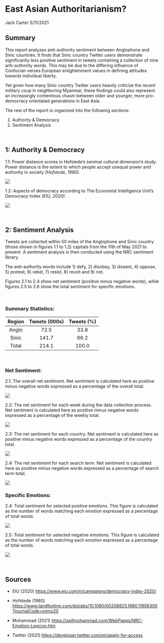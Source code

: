 East Asian Authoritarianism?
================
Jack Carter
5/11/2021

## **Summary**

This report analyzes anti-authority sentiment between Anglophone and
Sinic countries. It finds that Sinic country Twitter users demonstrate
significantly less positive sentiment in tweets containing a collection
of nine anti-authority words. This may be due to the differing influence
of Confucian verses European enlightenment values in defining attitudes
towards individual liberty.

Yet given how many Sinic country Twitter users heavily criticize the
recent military coup in neighboring Myanmar, these findings could also
represent an increasingly contentious chasm between older and younger,
more pro-democracy orientated generations in East Asia.

The rest of the report is organized into the following sections:

1)  Authority & Democracy
2)  Sentiment Analysis

 

## **1: Authority & Democracy**

1.1: Power distance scores in Hofstede’s seminal cultural dimension’s
study. Power distance is the extent to which people accept unequal power
and authority in society *(Hofstede, 1980)*.

![](East-Asian-Authoritarianism_files/figure-gfm/unnamed-chunk-1-1.png)<!-- -->

1.2: Aspects of democracy according to The Economist Intelligence Unit’s
Democracy Index *(EIU, 2020)*.

![](East-Asian-Authoritarianism_files/figure-gfm/unnamed-chunk-2-1.png)<!-- -->

 

## **2: Sentiment Analysis**

Tweets are collected within 50 miles of the Anglophone and Sinic country
(those shown in figures 1.1 to 1.2) capitals from the 11th of May 2021
to present. A sentiment analysis is then conducted using the NRC
sentiment library.

The anti-authority words include 1) defy, 2) disobey, 3) dissent, 4)
oppose, 5) protest, 6) rebel, 7) resist, 8) revolt and 9) riot.

Figures 2.1 to 2.4 show net sentiment (positive minus negative words),
while figures 2.5 to 2.6 show the total sentiment for specific emotions.

<br>

### Summary Statistics:

| Region | Tweets (000s) | Tweets (%) |
| :----: | :-----------: | :--------: |
| Anglo  |     72.5      |    33.8    |
| Sinic  |     141.7     |    66.2    |
| Total  |     214.1     |   100.0    |

 

### Net Sentiment:

2.1: The overall net sentiment. Net sentiment is calculated here as
positive minus negative words expressed as a percentage of the overall
total.

![](East-Asian-Authoritarianism_files/figure-gfm/unnamed-chunk-4-1.png)<!-- -->

2.2: The net sentiment for each week during the data collection process.
Net sentiment is calculated here as positive minus negative words
expressed as a percentage of the weekly total.

![](East-Asian-Authoritarianism_files/figure-gfm/unnamed-chunk-5-1.png)<!-- -->

2.3: The net sentiment for each country. Net sentiment is calculated
here as positive minus negative words expressed as a percentage of the
country total.

![](East-Asian-Authoritarianism_files/figure-gfm/unnamed-chunk-6-1.png)<!-- -->

2.4: The net sentiment for each search term. Net sentiment is calculated
here as positive minus negative words expressed as a percentage of
search term total.

![](East-Asian-Authoritarianism_files/figure-gfm/unnamed-chunk-7-1.png)<!-- -->

### Specific Emotions:

2.4: Total sentiment for selected positive emotions. This figure is
calculated as the number of words matching each emotion expressed as a
percentage of total words.

![](East-Asian-Authoritarianism_files/figure-gfm/unnamed-chunk-8-1.png)<!-- -->

2.5: Total sentiment for selected negative emotions. This figure is
calculated as the number of words matching each emotion expressed as a
percentage of total words.

![](East-Asian-Authoritarianism_files/figure-gfm/unnamed-chunk-9-1.png)<!-- -->

 

## **Sources**

  - EIU (2020) <https://www.eiu.com/n/campaigns/democracy-index-2020/>

  - Hofstede (1980)
    <https://www.tandfonline.com/doi/abs/10.1080/00208825.1980.11656300?journalCode=mimo20>

  - Mohammad (2021)
    <https://saifmohammad.com/WebPages/NRC-Emotion-Lexicon.htm>

  - Twitter (2021) <https://developer.twitter.com/en/apply-for-access>
